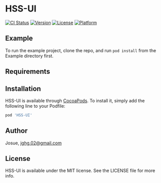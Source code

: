 # HSS-UI

[![CI Status](https://img.shields.io/travis/Josue/HSS-UI.svg?style=flat)](https://travis-ci.org/Josue/HSS-UI)
[![Version](https://img.shields.io/cocoapods/v/HSS-UI.svg?style=flat)](https://cocoapods.org/pods/HSS-UI)
[![License](https://img.shields.io/cocoapods/l/HSS-UI.svg?style=flat)](https://cocoapods.org/pods/HSS-UI)
[![Platform](https://img.shields.io/cocoapods/p/HSS-UI.svg?style=flat)](https://cocoapods.org/pods/HSS-UI)

## Example

To run the example project, clone the repo, and run `pod install` from the Example directory first.

## Requirements

## Installation

HSS-UI is available through [CocoaPods](https://cocoapods.org). To install
it, simply add the following line to your Podfile:

```ruby
pod 'HSS-UI'
```

## Author

Josue, jghg.02@gmail.com

## License

HSS-UI is available under the MIT license. See the LICENSE file for more info.
